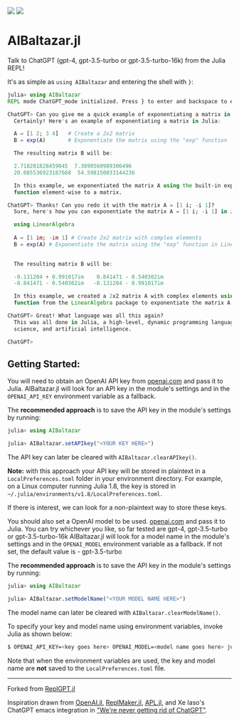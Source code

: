 [![](https://img.shields.io/badge/docs-stable-blue.svg)](https://thatcherc.github.io/AIBaltazar.jl/stable)
[![](https://img.shields.io/badge/docs-dev-blue.svg)](https://thatcherc.github.io/AIBaltazar.jl/dev)

# AIBaltazar.jl

Talk to ChatGPT (gpt-4, gpt-3.5-turbo or gpt-3.5-turbo-16k) from the Julia REPL!

It's as simple as `using AIBaltazar` and entering the shell with `}`:
```julia
julia> using AIBaltazar
REPL mode ChatGPT_mode initialized. Press } to enter and backspace to exit.

ChatGPT> Can you give me a quick example of exponentiating a matrix in Julia?
  Certainly! Here's an example of exponentiating a matrix in Julia:

  A = [1 2; 3 4]   # Create a 2x2 matrix
  B = exp(A)       # Exponentiate the matrix using the "exp" function

  The resulting matrix B will be:

  2.718281828459045  7.3890560989306496
  20.085536923187668  54.598150033144236

  In this example, we exponentiated the matrix A using the built-in exp function in Julia, which applies the exponential
  function element-wise to a matrix.

ChatGPT> Thanks! Can you redo it with the matrix A = [1 i; -i 1]?
  Sure, here's how you can exponentiate the matrix A = [1 i; -i 1] in Julia:

  using LinearAlgebra
  
  A = [1 im; -im 1] # Create 2x2 matrix with complex elements
  B = exp(A) # Exponentiate the matrix using the "exp" function in LinearAlgebra
  

  The resulting matrix B will be:

  -0.131204 + 0.991017im    0.841471 - 0.540302im
  -0.841471 - 0.540302im   -0.131204 - 0.991017im

  In this example, we created a 2x2 matrix A with complex elements using the imaginary unit im in Julia. Then we used the exp
  function from the LinearAlgebra package to exponentiate the matrix A.

ChatGPT> Great! What language was all this again?
  This was all done in Julia, a high-level, dynamic programming language designed for numerical and scientific computing, data
  science, and artificial intelligence.

ChatGPT> 
```

## Getting Started:
You will need to obtain an OpenAI API key from [openai.com](https://platform.openai.com/account/api-keys) and pass it to Julia. AIBaltazar.jl
will look for an API key in the module's settings and in 
the `OPENAI_API_KEY` environment variable as a fallback.

The **recommended approach** is to save the API key in the 
module's settings by running:

```julia
julia> using AIBaltazar

julia> AIBaltazar.setAPIkey("<YOUR KEY HERE>")
```

The API key can later be cleared with `AIBaltazar.clearAPIkey()`.

**Note:** with this approach your API key will be stored in plaintext in a 
`LocalPreferences.toml` folder in your environment directory. For example, on a Linux computer running Julia 1.8, the key is
stored in 
`~/.julia/environments/v1.8/LocalPreferences.toml`.

If there is interest, we can look for a non-plaintext way to store these keys.

You should also set a OpenAI model to be used. [openai.com](https://platform.openai.com/docs/models) and pass it to Julia. 
You can try whichever you like, so far tested are gpt-4, gpt-3.5-turbo or gpt-3.5-turbo-16k
AIBaltazar.jl
will look for a model name in the module's settings and in 
the `OPENAI_MODEL` environment variable as a fallback.
If not set, the default value is - gpt-3.5-turbo

The **recommended approach** is to save the API key in the 
module's settings by running:

```julia
julia> using AIBaltazar

julia> AIBaltazar.setModelName("<YOUR MODEL NAME HERE>")
```

The model name can later be cleared with `AIBaltazar.clearModelName()`.

To specify your key and model name using environment variables, invoke Julia
as shown below:

```sh
$ OPENAI_API_KEY=<key goes here> OPENAI_MODEL=<model name goes here> julia
```

Note that when the environment variables are used, the key and model name are **not** saved to the `LocalPreferences.toml` file.

---

Forked from
[ReplGPT.jl](https://github.com/ThatcherC/ReplGPT.jl)

Inspiration drawn from 
[OpenAI.jl](https://github.com/rory-linehan/OpenAI.jl), 
[ReplMaker.jl](https://github.com/MasonProtter/ReplMaker.jl), 
[APL.jl](https://github.com/shashi/APL.jl),
and Xe Iaso's ChatGPT emacs integration in 
["We're never getting rid of ChatGPT"](https://xeiaso.net/blog/chatgpt-emacs).

